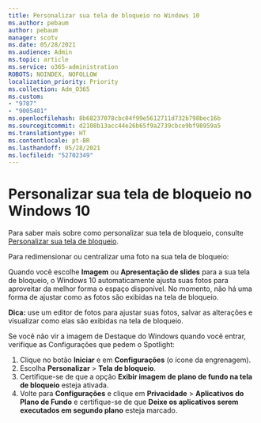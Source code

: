 ```yaml
---
title: Personalizar sua tela de bloqueio no Windows 10
ms.author: pebaum
author: pebaum
manager: scotv
ms.date: 05/28/2021
ms.audience: Admin
ms.topic: article
ms.service: o365-administration
ROBOTS: NOINDEX, NOFOLLOW
localization_priority: Priority
ms.collection: Adm_O365
ms.custom:
- "9787"
- "9005401"
ms.openlocfilehash: 8b68237078cbc04f99e5612711d732b798bec16b
ms.sourcegitcommit: d2108b13acc44e26b65f9a2739cbce9bf98959a5
ms.translationtype: HT
ms.contentlocale: pt-BR
ms.lasthandoff: 05/28/2021
ms.locfileid: "52702349"
---
```

# <a name="personalize-your-lock-screen-in-windows-10"></a>Personalizar sua tela de bloqueio no Windows 10

Para saber mais sobre como personalizar sua tela de bloqueio, consulte [Personalizar sua tela de bloqueio](https://support.microsoft.com/windows/personalize-your-lock-screen-81dab9b0-35cf-887c-84a0-6de8ef72bea0).

Para redimensionar ou centralizar uma foto na sua tela de bloqueio:

Quando você escolhe **Imagem** ou **Apresentação de slides** para a sua tela de bloqueio, o Windows 10 automaticamente ajusta suas fotos para aproveitar da melhor forma o espaço disponível. No momento, não há uma forma de ajustar como as fotos são exibidas na tela de bloqueio.

**Dica:** use um editor de fotos para ajustar suas fotos, salvar as alterações e visualizar como elas são exibidas na tela de bloqueio.

Se você não vir a imagem de Destaque do Windows quando você entrar, verifique as Configurações que pedem o Spotlight: 

1. Clique no botão **Iniciar** e em **Configurações** (o ícone da engrenagem).
1. Escolha **Personalizar** > **Tela de bloqueio**.
1. Certifique-se de que a opção **Exibir imagem de plano de fundo na tela de bloqueio** esteja ativada.
1. Volte para **Configurações** e clique em **Privacidade** > **Aplicativos do Plano de Fundo** e certifique-se de que **Deixe os aplicativos serem executados em segundo plano** esteja marcado.